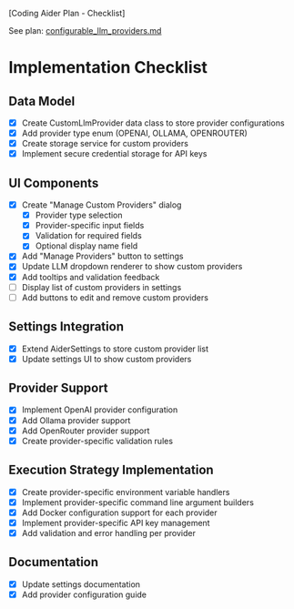 [Coding Aider Plan - Checklist]

See plan: [configurable_llm_providers.md](configurable_llm_providers.md)

# Implementation Checklist

## Data Model
- [x] Create CustomLlmProvider data class to store provider configurations
- [x] Add provider type enum (OPENAI, OLLAMA, OPENROUTER)
- [x] Create storage service for custom providers
- [x] Implement secure credential storage for API keys

## UI Components
- [x] Create "Manage Custom Providers" dialog
  - [x] Provider type selection
  - [x] Provider-specific input fields
  - [x] Validation for required fields
  - [x] Optional display name field
- [x] Add "Manage Providers" button to settings
- [x] Update LLM dropdown renderer to show custom providers
- [x] Add tooltips and validation feedback
- [ ] Display list of custom providers in settings
- [ ] Add buttons to edit and remove custom providers

## Settings Integration  
- [x] Extend AiderSettings to store custom provider list
- [x] Update settings UI to show custom providers

## Provider Support
- [x] Implement OpenAI provider configuration
- [x] Add Ollama provider support
- [x] Add OpenRouter provider support
- [x] Create provider-specific validation rules

## Execution Strategy Implementation
- [x] Create provider-specific environment variable handlers
- [x] Implement provider-specific command line argument builders
- [x] Add Docker configuration support for each provider
- [x] Implement provider-specific API key management
- [x] Add validation and error handling per provider

## Documentation
- [x] Update settings documentation
- [x] Add provider configuration guide

